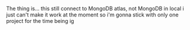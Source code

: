 The thing is... this still connect to MongoDB atlas, not MongoDB in local
i just can't make it work at the moment
so i'm gonna stick with only one project for the time being ig
